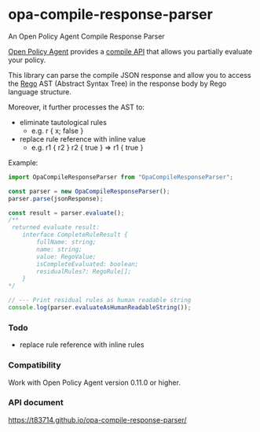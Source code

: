 # opa-compile-response-parser

An Open Policy Agent Compile Response Parser

[Open Policy Agent](https://www.openpolicyagent.org/) provides a [compile API](https://www.openpolicyagent.org/docs/latest/rest-api/#compile-api) that allows you partially evaluate your policy. 

This library can parse the compile JSON response and allow you to access the [Rego](https://www.openpolicyagent.org/docs/latest/how-do-i-write-policies/#what-is-rego) AST (Abstract Syntax Tree) in the response body by Rego language structure.

Moreover, it further processes the AST to:
- eliminate tautological rules 
  - e.g. r { x; false }
- replace rule reference with inline value
  - e.g. r1 { r2 } r2 { true } => r1 { true }

Example:
```typescript
import OpaCompileResponseParser from "OpaCompileResponseParser";

const parser = new OpaCompileResponseParser();
parser.parse(jsonResponse);

const result = parser.evaluate();
/**
 returned evaluate result:
    interface CompleteRuleResult {
        fullName: string;
        name: string;
        value: RegoValue;
        isCompleteEvaluated: boolean;
        residualRules?: RegoRule[];
    }
*/

// --- Print residual rules as human readable string
console.log(parser.evaluateAsHumanReadableString());
```

### Todo

- replace rule reference with inline rules

### Compatibility

Work with Open Policy Agent version 0.11.0 or higher.

### API document

https://t83714.github.io/opa-compile-response-parser/